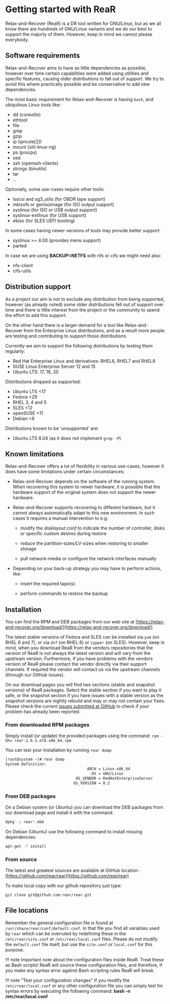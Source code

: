 # Getting started with ReaR

Relax-and-Recover (ReaR) is a DR tool written for GNU/Linux, but as we all know there are hundreds of GNU/Linux variants and we do our best to support the majorty of them. However, keep in mind we cannot please everybody.

## Software requirements
Relax-and-Recover aims to have as little dependencies as possible, however over time certain capabilities were added using utilities and specific
features, causing older distributions to fall out of support. We try to avoid this where practically possible and be conservative to add new dependencies.

The most basic requirement for Relax-and-Recover is having `bash`, and ubiquitous Linux tools like:

 - dd (coreutils)
 - ethtool
 - file
 - grep
 - gzip
 - ip (iproute[2])
 - mount (util-linux-ng)
 - ps (procps)
 - sed
 - ssh (openssh-clients)
 - strings (binutils)
 - tar
 - ...

Optionally, some use-cases require other tools:

 - lsscsi and sg3_utils (for OBDR tape support)
 - mkisofs or genisoimage (for ISO output support)
 - syslinux (for ISO or USB output support)
 - syslinux-extlinux (for USB support)
 - ebiso (for SLES UEFI booting)

In some cases having newer versions of tools may provide better support:

 - syslinux >= 4.00 (provides menu support)
 - parted

In case we are using **BACKUP=NETFS** with nfs or cifs we might need also:

 - nfs-client
 - cifs-utils

## Distribution support
As a project our aim is not to exclude any distribution from being supported,
however (as already noted) some older distributions fell out of support over
time and there is little interest from the project or the community to spend
the effort to add this support.

On the other hand there is a larger demand for a tool like Relax-and-Recover
from the Enterprise Linux distributions, and as a result more people are
testing and contributing to support those distributions.

Currently we aim to support the following distributions by testing them
regularly:

 - Red Hat Enterprise Linux and derivatives: RHEL6, RHEL7 and RHEL8
 - SUSE Linux Enterprise Server 12 and 15
 - Ubuntu LTS: 17, 18, 20

Distributions dropped as supported:

 - Ubuntu LTS <17
 - Fedora <29
 - RHEL 3, 4 and 5
 - SLES <12
 - openSUSE <11
 - Debian <8

Distributions known to be 'unsupported' are:

 - Ubuntu LTS 8.04 (as it does not implement `grep -P`)


## Known limitations
Relax-and-Recover offers a lot of flexibility in various use-cases, however it
does have some limitations under certain circumstances:

 - Relax-and-Recover depends on the software of the running system. When
   recovering this system to newer hardware, it is possible that the hardware
   support of the original system does not support the newer hardware.

 - Relax-and-Recover supports recovering to different hardware, but it cannot
   always automatically adapt to this new environment. In such cases it
   requires a manual intervention to e.g.

     * modify the _disklayout.conf_ to indicate the number of controller, disks
     or specific custom desires during restore

     * reduce the partition-sizes/LV-sizes when restoring to smaller storage

     * pull network-media or configure the network interfaces manually

 - Depending on your back-up strategy you may have to perform actions, like:

     * insert the required tape(s)

     * perform commands to restore the backup


## Installation

You can find the RPM and DEB packages from our web site at [https://relax-and-recover.org/download/](https://relax-and-recover.org/download/)

The latest stable versions of Fedora and SLES can be installed via `yum` (on RHEL 6 and 7), or via `dnf` (on RHEL 8) or `zypper` (on SLES).
However, keep in mind, when you download ReaR from the vendors repositories that the version of ReaR is not always the latest version and will vary from the upstream version.
Furthermore, if you have problems with the vendors version of ReaR please contact the vendor directly via their support channels. If required the vendor will contact us via the upstream channels (through our GitHub issues).

On our download pages you will find two sections (stable and snapshot versions) of ReaR packages. Select the stable section if you want to play it safe, or the snapshot section if you have issues with a stable version as the snapshot versions are nightly rebuild and may or may not contain your fixes. Please check the current [issues submitted at GitHub](https://github.com/rear/rear/issues) to check if your problem has already been reported.

### From downloaded RPM packages
Simply install (or update) the provided packages using
the command: `rpm -Uhv rear-2.6-1.el8.x86_64.rpm`

You can test your installation by running `rear dump`:

```bash
[root@system ~]# rear dump
System definition:
                                    ARCH = Linux-x86_64
                                      OS = GNU/Linux
                               OS_VENDOR = RedHatEnterpriseServer
                              OS_VERSION = 8.2
```

### From DEB packages

On a Debian system (or Ubuntu) you can download the DEB packages from our download page and install it with the command:

```bash
dpkg -i rear*.deb
```

On Debian (Ubuntu) use the following command to install missing dependencies:

```bash
apt-get -f install
```

### From source

The latest and greatest sources are available at GitHub location : [https://github.com/rear/rear](https://github.com/rear/rear)

To make local copy with our github repository just type:

```
git clone git@github.com:rear/rear.git
```

## File locations

Remember the general configuration file is found at `/usr/share/rear/conf/default.conf`. In that file you find all variables used by `rear` which can be overruled by redefining these in the `/etc/rear/site.conf` or `/etc/rear/local.conf` files. Please do not modify the `default.conf` file itself, but use the `site.conf` or `local.conf` for this purpose.

!!! note
    Important note about the configuration files inside ReaR. Treat these as Bash scripts! ReaR will source these configuration files, and therefore, if you make any syntax error against Bash scripting rules ReaR will break.

!!! note "Test your configuration changes"
    If you modify the `/etc/rear/local.conf` or any other configuration file you can simply test for syntax errors by executing the following command: **bash -n /etc/rear/local.conf**
